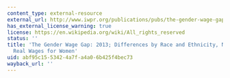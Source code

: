 ```yaml
---
content_type: external-resource
external_url: http://www.iwpr.org/publications/pubs/the-gender-wage-gap-2013-differences-by-race-and-ethnicity-no-growth-in-real-wages-for-women
has_external_license_warning: true
license: https://en.wikipedia.org/wiki/All_rights_reserved
status: ''
title: 'The Gender Wage Gap: 2013; Differences by Race and Ethnicity, No Growth in
  Real Wages for Women'
uid: abf95c15-5342-4a7f-a4a0-6b425f4bec73
wayback_url: ''
---
```

